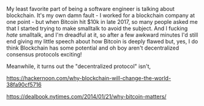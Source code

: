 

My least favorite part of being a software engineer is talking about blockchain. It's my own damn fault - I worked for a blockchain company at one point - but when Bitcoin hit $10k in late 2017, so many people asked me that I started trying to make smalltalk to avoid the subject. And I fucking *hate* smalltalk, and I'm dreadful at it, so after a few awkward minutes I'd still end giving my little speech about how Bitcoin is deeply flawed but, yes, I do think Blockchain has some potential and oh boy aren't decentralized consensus protocols exciting!



Meanwhile, it turns out the "decentralized protocol" isn't, 

https://hackernoon.com/why-blockchain-will-change-the-world-38fa90cf5716

https://dealbook.nytimes.com/2014/01/21/why-bitcoin-matters/